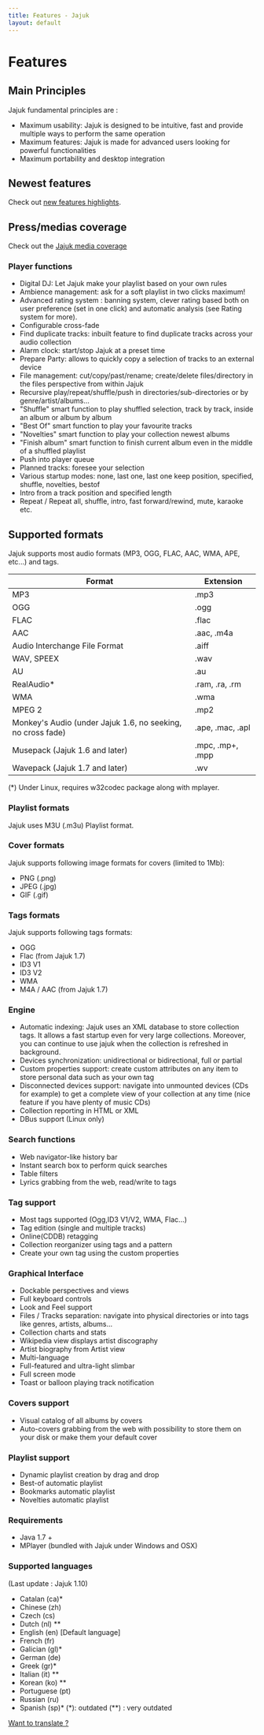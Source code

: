 ```yaml
---
title: Features - Jajuk
layout: default
---
```


# Features

## Main Principles
Jajuk fundamental principles are :

  * Maximum usability: Jajuk is designed to be intuitive, fast and provide multiple ways to perform the same operation
  * Maximum features: Jajuk is made for advanced users looking for powerful functionalities
  * Maximum portability and desktop integration 

## Newest features
Check out [new features highlights](/new_features.html).

## Press/medias coverage
Check out the [Jajuk media coverage](/media_coverage.html)

### Player functions

  * Digital DJ: Let Jajuk make your playlist based on your own rules
  * Ambience management: ask for a soft playlist in two clicks maximum!
  * Advanced rating system : banning system, clever rating based both on user preference (set in one click) and automatic analysis (see Rating system for more).
  * Configurable cross-fade
  * Find duplicate tracks: inbuilt feature to find duplicate tracks across your audio collection
  * Alarm clock: start/stop Jajuk at a preset time
  * Prepare Party: allows to quickly copy a selection of tracks to an external device
  * File management: cut/copy/past/rename; create/delete files/directory in the files perspective from within Jajuk
  * Recursive play/repeat/shuffle/push in directories/sub-directories or by genre/artist/albums...
  * "Shuffle" smart function to play shuffled selection, track by track, inside an album or album by album
  * "Best Of" smart function to play your favourite tracks
  * "Novelties" smart function to play your collection newest albums
  * "Finish album" smart function to finish current album even in the middle of a shuffled playlist
  * Push into player queue
  * Planned tracks: foresee your selection
  * Various startup modes: none, last one, last one keep position, specified, shuffle, novelties, bestof
  * Intro from a track position and specified length
  * Repeat / Repeat all, shuffle, intro, fast forward/rewind, mute, karaoke etc. 

## Supported formats

Jajuk supports most audio formats (MP3, OGG, FLAC, AAC, WMA, APE, etc...) and tags.

|Format|Extension|
|---------|----------------|
|MP3| 	.mp3|
|OGG| 	.ogg|
|FLAC| 	.flac|
|AAC| 	.aac, .m4a|
|Audio Interchange File Format| 	.aiff|
|WAV, SPEEX| 	.wav|
|AU| 	.au|
|RealAudio*| 	.ram, .ra, .rm|
|WMA| 	.wma|
|MPEG 2| 	.mp2|
|Monkey's Audio (under Jajuk 1.6, no seeking, no cross fade)| 	.ape, .mac, .apl|
|Musepack (Jajuk 1.6 and later)| 	.mpc, .mp+, .mpp|
|Wavepack (Jajuk 1.7 and later)| 	.wv|

(*) Under Linux, requires w32codec package along with mplayer.

### Playlist formats
Jajuk uses M3U (.m3u) Playlist format.

### Cover formats
Jajuk supports following image formats for covers (limited to 1Mb):

  * PNG (.png)
  * JPEG (.jpg)
  * GIF (.gif)

### Tags formats
Jajuk supports following tags formats:

  * OGG
  * Flac (from Jajuk 1.7)
  * ID3 V1
  * ID3 V2
  * WMA
  * M4A / AAC (from Jajuk 1.7)

### Engine

  * Automatic indexing: Jajuk uses an XML database to store collection tags. It allows a fast startup even for very large collections. Moreover, you can continue to use jajuk when the collection is refreshed in background.
  * Devices synchronization: unidirectional or bidirectional, full or partial
  * Custom properties support: create custom attributes on any item to store personal data such as your own tag
  * Disconnected devices support: navigate into unmounted devices (CDs for example) to get a complete view of your collection at any time (nice feature if you have plenty of music CDs)
  * Collection reporting in HTML or XML
  * DBus support (Linux only) 

### Search functions

  * Web navigator-like history bar
  * Instant search box to perform quick searches
  * Table filters
  * Lyrics grabbing from the web, read/write to tags 

### Tag support

  * Most tags supported (Ogg,ID3 V1/V2, WMA, Flac...)
  * Tag edition (single and multiple tracks)
  * Online(CDDB) retagging
  * Collection reorganizer using tags and a pattern
  * Create your own tag using the custom properties 

### Graphical Interface

  * Dockable perspectives and views
  * Full keyboard controls
  * Look and Feel support
  * Files / Tracks separation: navigate into physical directories or into tags like genres, artists, albums...
  * Collection charts and stats
  * Wikipedia view displays artist discography
  * Artist biography from Artist view
  * Multi-language
  * Full-featured and ultra-light slimbar
  * Full screen mode
  * Toast or balloon playing track notification 

### Covers support

  * Visual catalog of all albums by covers
  * Auto-covers grabbing from the web with possibility to store them on your disk or make them your default cover 

### Playlist support

  * Dynamic playlist creation by drag and drop
  * Best-of automatic playlist
  * Bookmarks automatic playlist
  * Novelties automatic playlist 

### Requirements

  * Java 1.7 +
  * MPlayer (bundled with Jajuk under Windows and OSX) 

### Supported languages

(Last update : Jajuk 1.10)

  * Catalan (ca)*
  * Chinese (zh)
  * Czech (cs)
  * Dutch (nl) **
  * English (en) [Default language]
  * French (fr)
  * Galician (gl)*
  * German (de)
  * Greek (gr)*
  * Italian (it) **
  * Korean (ko) **
  * Portuguese (pt)
  * Russian (ru)
  * Spanish (sp)*
(*): outdated (**) : very outdated

[Want to translate ?](/translator_guide.html)
